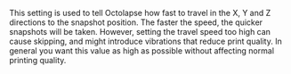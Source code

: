 This setting is used to tell Octolapse how fast to travel in the X, Y and Z directions to the snapshot position.  The faster the speed, the quicker snapshots will be taken.  However, setting the travel speed too high can cause skipping, and might introduce vibrations that reduce print quality.  In general you want this value as high as possible without affecting normal printing quality.
